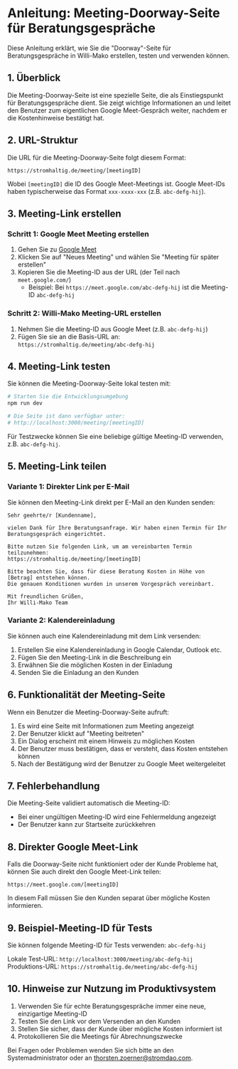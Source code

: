 # Anleitung: Meeting-Doorway-Seite für Beratungsgespräche

Diese Anleitung erklärt, wie Sie die "Doorway"-Seite für Beratungsgespräche in Willi-Mako erstellen, testen und verwenden können.

## 1. Überblick

Die Meeting-Doorway-Seite ist eine spezielle Seite, die als Einstiegspunkt für Beratungsgespräche dient. Sie zeigt wichtige Informationen an und leitet den Benutzer zum eigentlichen Google Meet-Gespräch weiter, nachdem er die Kostenhinweise bestätigt hat.

## 2. URL-Struktur

Die URL für die Meeting-Doorway-Seite folgt diesem Format:
```
https://stromhaltig.de/meeting/[meetingID]
```

Wobei `[meetingID]` die ID des Google Meet-Meetings ist. Google Meet-IDs haben typischerweise das Format `xxx-xxxx-xxx` (z.B. `abc-defg-hij`).

## 3. Meeting-Link erstellen

### Schritt 1: Google Meet Meeting erstellen
1. Gehen Sie zu [Google Meet](https://meet.google.com/)
2. Klicken Sie auf "Neues Meeting" und wählen Sie "Meeting für später erstellen"
3. Kopieren Sie die Meeting-ID aus der URL (der Teil nach `meet.google.com/`)
   - Beispiel: Bei `https://meet.google.com/abc-defg-hij` ist die Meeting-ID `abc-defg-hij`

### Schritt 2: Willi-Mako Meeting-URL erstellen
1. Nehmen Sie die Meeting-ID aus Google Meet (z.B. `abc-defg-hij`)
2. Fügen Sie sie an die Basis-URL an: `https://stromhaltig.de/meeting/abc-defg-hij`

## 4. Meeting-Link testen

Sie können die Meeting-Doorway-Seite lokal testen mit:

```bash
# Starten Sie die Entwicklungsumgebung
npm run dev

# Die Seite ist dann verfügbar unter:
# http://localhost:3000/meeting/[meetingID]
```

Für Testzwecke können Sie eine beliebige gültige Meeting-ID verwenden, z.B. `abc-defg-hij`.

## 5. Meeting-Link teilen

### Variante 1: Direkter Link per E-Mail
Sie können den Meeting-Link direkt per E-Mail an den Kunden senden:

```
Sehr geehrte/r [Kundenname],

vielen Dank für Ihre Beratungsanfrage. Wir haben einen Termin für Ihr Beratungsgespräch eingerichtet.

Bitte nutzen Sie folgenden Link, um am vereinbarten Termin teilzunehmen:
https://stromhaltig.de/meeting/[meetingID]

Bitte beachten Sie, dass für diese Beratung Kosten in Höhe von [Betrag] entstehen können. 
Die genauen Konditionen wurden in unserem Vorgespräch vereinbart.

Mit freundlichen Grüßen,
Ihr Willi-Mako Team
```

### Variante 2: Kalendereinladung
Sie können auch eine Kalendereinladung mit dem Link versenden:

1. Erstellen Sie eine Kalendereinladung in Google Calendar, Outlook etc.
2. Fügen Sie den Meeting-Link in die Beschreibung ein
3. Erwähnen Sie die möglichen Kosten in der Einladung
4. Senden Sie die Einladung an den Kunden

## 6. Funktionalität der Meeting-Seite

Wenn ein Benutzer die Meeting-Doorway-Seite aufruft:

1. Es wird eine Seite mit Informationen zum Meeting angezeigt
2. Der Benutzer klickt auf "Meeting beitreten"
3. Ein Dialog erscheint mit einem Hinweis zu möglichen Kosten
4. Der Benutzer muss bestätigen, dass er versteht, dass Kosten entstehen können
5. Nach der Bestätigung wird der Benutzer zu Google Meet weitergeleitet

## 7. Fehlerbehandlung

Die Meeting-Seite validiert automatisch die Meeting-ID:
- Bei einer ungültigen Meeting-ID wird eine Fehlermeldung angezeigt
- Der Benutzer kann zur Startseite zurückkehren

## 8. Direkter Google Meet-Link

Falls die Doorway-Seite nicht funktioniert oder der Kunde Probleme hat, können Sie auch direkt den Google Meet-Link teilen:
```
https://meet.google.com/[meetingID]
```

In diesem Fall müssen Sie den Kunden separat über mögliche Kosten informieren.

## 9. Beispiel-Meeting-ID für Tests

Sie können folgende Meeting-ID für Tests verwenden: `abc-defg-hij`

Lokale Test-URL: `http://localhost:3000/meeting/abc-defg-hij`  
Produktions-URL: `https://stromhaltig.de/meeting/abc-defg-hij`

## 10. Hinweise zur Nutzung im Produktivsystem

1. Verwenden Sie für echte Beratungsgespräche immer eine neue, einzigartige Meeting-ID
2. Testen Sie den Link vor dem Versenden an den Kunden
3. Stellen Sie sicher, dass der Kunde über mögliche Kosten informiert ist
4. Protokollieren Sie die Meetings für Abrechnungszwecke

Bei Fragen oder Problemen wenden Sie sich bitte an den Systemadministrator oder an thorsten.zoerner@stromdao.com.
